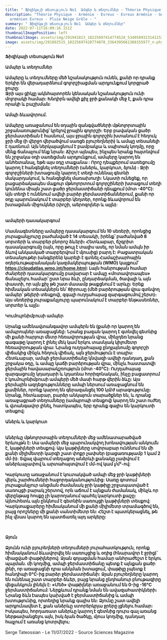 ```yaml
---
title: " Ֆիզիկայի տեսություն No1  Ամպեր և տեղումներ - Théorie Physique juillet 2022 "
description: "Théorie Physique - Arménie - Evreux - Evreux Arménie - Génocide
  arménien Evreux - Pluie Neige Grêle - "
summary: " Ֆիզիկայի տեսություն No1  Ամպեր և տեղումներ"
date: 2022-07-11T16:09:16.151Z
thumbnailImagePosition: left
thumbnailImage: assets/img/291941813_10225697414774528_5340589323141153698_n-physique.jpg
image: assets/img/291892515_10225697428774878_3364395661388155977_n-physique.jpg
---
```

**Ֆիզիկայի տեսություն No1\
\
Ամպեր և տեղումներ**\
\
**Ամպերը և տեղումները մեծ նշանակություն ունեն, քանի որ դրանք Երկիր են վերադարձնում գոլորշիացման արդյունքում կորցրած ջուրը:**\
**Ջրի այս ցիկլը ակնհայտորեն կենսական նշանակություն ունի մոլորակի համար: Խնդիրն ավելի քիչ ջրի քանակի մեջ է, քան դրա որակի և բաշխման:**\
\
**Ամպի ձևավորում.**\
\
**Ամպերը առաջանում են օդային զանգվածների մթնոլորտային շրջանառությունից՝ կրելով ջրային գոլորշի: Երբ բավական ցածր ջերմաստիճան է հասնում, այս ջրային գոլորշին խտանում է հեղուկ ջրի մեջ (ի վերջո վերածվում սառցե բյուրեղների) և ամպը տեսանելի է դառնում: Այն ներկայացնում է բամբակյա և սպիտակ կողմը, որը մենք ճանաչում ենք նրան: Ճիշտ այնպես, ինչպես նրանք հայտնվում են շրջակա օդի սառեցման արդյունքում, ամպերը կարող են անհետանալ, եթե այս օդը տաքանա : Որոշ դեպքերում սառեցումը կարող է հանգեցնել տեղումների (անձրև, կարկուտ, ձյուն) : Ջրի գոլորշիների խտացումը կարող է տեղի ունենալ գետնի մակարդակում, և հանգեցնել մառախուղի: Նկատի ունեցեք, որ բացարձակապես մաքուր մթնոլորտում գոլորշիների խտացում տեղի կունենա միայն շատ ցածր ջերմաստիճանի դեպքում (մոտ -40°C): Այն տեղի է ունենում ավելի բարձր ջերմաստիճաններում, քանի որ օդը պարունակում է տարբեր կեղտեր, որոնք ձևավորում են խտացման միջուկներ (փոշի, աերոզոլներ և այլն):**\
\
\
**ամպերի դասակարգում**\
**\
Մասնագետները ամպերը դասակարգում են 10 սեռերի, որոնցից յուրաքանչյուրը բաժանված է 14 տեսակի, իրենք՝ բաժանված 8 սորտերի և տարբեր բնորոշ ձևերի։ Հետևաբար, ճշգրիտ դասակարգումը (այն, որը թույլ է տալիս ասել, որ նման ամպն իր ձևով անկասկած տարբերվում է մյուսից) բարդ է: Բացատրական տեսանյութեր (անգլերեն) կարելի է գտնել Համաշխարհային օդերևութաբանական կազմակերպության (WMO) կայքում՝ https://cloudatlas.wmo.int/home.html: Լայն հանրության համար ժանրերի դասակարգումը բավարար է ամպը «մոտավորապես» ճանաչելու համար՝ ըստ նրա ձևի, ընդարձակման, ծավալի և այն փաստի, որ այն քիչ թե շատ մասամբ թաքցնում է արևը։ Երեք հիմնական տեսակներն են՝ Ցիրուսը (մեծ բարձրության վրա գտնվող ամպեր՝ թելերի տեսքով), զգալի ուղղահայաց զարգացումով շերտ)։ Այս սեռերից յուրաքանչյուրը պարունակում է տարբեր ենթասեռներ, սորտեր և այլն։**\
**\
Կումուլոնիմբուսի ամպեր**\
**\
Սրանք ամենավտանգավոր ամպերն են (քանի որ կարող են ամպրոպներ առաջացնել): Նրանց բազան կարող է գտնվել գետնից մի քանի հարյուր մետր հեռավորության վրա, մինչդեռ նրանց գագաթը կարող է լինել մեկ կամ երկու տասնյակ կիլոմետր հեռավորության վրա: Նրանց ուղղահայաց ընդլայնումը գոլորշի վիճակից մինչև հեղուկ վիճակ, այն ջերմություն է տալիս: Հետևաբար, ամպի ջերմաստիճանը կնվազի ավելի դանդաղ, քան շրջակա օդը, և ամպը կաճի բարձրության վրա, մինչև հաստատվի ջերմային հավասարակշռություն (մոտ -40°C): Ուղղահայաց զարգացումը կդադարի և կդառնա հորիզոնական, ինչը բացատրում է կումուլոնիմբուսի ամպերի մեծ մասի հարթ վերին ձևը: Այս ջերմային ազդեցությունները ամպի ներսում առաջացնում են քամիներ, որոնք կարող են գերազանցել 100 կմ/ժ արագությունը: Սրանք, հետևաբար, բարձր անկայուն տարածքներ են, և դրանց առաջացրած տեղումները (ամպրոպի տեսքով) կարող են շատ ուժեղ և վտանգավոր լինել, հատկապես, երբ դրանք գալիս են կարկուտի տեսքով:**\
**\
Անձրև և կարկուտ**\
\
**\
Անձրևը մթնոլորտային տեղումների մեջ ամենատարածված երևույթն է։ Սա ամպերի մեջ պարունակվող խոնավության անկումն է, կաթիլների տեսքով։ Այս կաթիլները սովորաբար ունենում են մի քանի միլիմետրի կարգի շատ փոքր չափսեր (բացառությամբ 1 կամ 2 մմ-ի): Տվյալ վայրում տեղացող անձրևի քանակը չափվում է անձրևաչափով և արտահայտվում է մմ-ով կամ լ/մ²-ով:\
\
Կարկուտը առաջանում է կուտակված ամպի մեջ ջրի կաթիլների վերև շարժումների հաջորդականությունից: Սառը գոտում յուրաքանչյուր անցման ժամանակ ջրի կաթիլը շրջապատված է սառույցի բարակ շերտով, որն աճում է այնքան ժամանակ, մինչև որ վերընթաց հոսքը չի կարողանում պահել կարկուտի քաշը: Այնուհետև այն ընկնում է գետնին սառույցի կաթիլների տեսքով: Կարկտաքարերը հիմնականում մի քանի միլիմետր տրամագծով են, բայց որոշները մի քանի սանտիմետր են: Հեշտ է պատկերացնել, թե ինչ վնաս կարող են պատճառել այդ արկերը:**

**\
\
Ձյուն**\
**\
Ձյունն ունի բյուրեղների տեղումների յուրահատկություն, որոնք հիմնականում ձևավորվել են սառույցից և օդից (հնարավոր է ջրից)՝ միացված փաթիլներով: Ձյան գոյացման համար անհրաժեշտ է երկու պայման. մի կողմից, ամպի ջերմաստիճանը պետք է այնքան ցածր լինի, որ առաջացնի դրա անկման խտացում, փաթիլը չպետք է հանդիպի 0°C-ից բարձր ջերմաստիճանի: Ձյան բյուրեղները կարող են ունենալ շատ տարբեր ձևեր, բայց նրանց ընդհանուր բնութագիրը վեցանկյուն լինելն է: «Մեծ» փաթիլներ առաջանում են 0-ից -16°C ջերմաստիճանում: Ներքևում դրանք նման են ավազահատիկների։ Նրանց ձևն էապես կախված է ջերմաստիճանից և ամպի խտությունից, որտեղից նրանք գալիս են: Ձյունը շատ ավելի արդյունավետ է, քան անձրևը ստորերկրյա ջրերը լցնելու համար: Իսկապես, հորդառատ անձրևը կարող է գետնից դուրս գալ առանց ներթափանցելու այն, իսկ ձյան ծածկը, մյուս կողմից, դանդաղ հալչում է առանց կոտրվելու:**\
\
Serge Tateossian  - Le 11/07/2022  -  Source Sciences Magazine